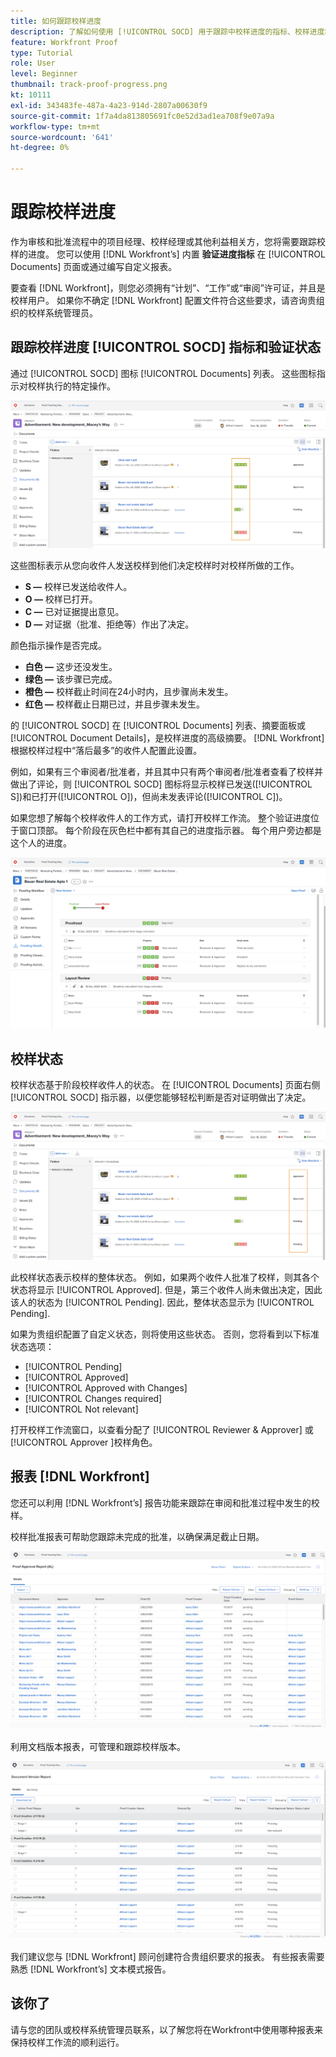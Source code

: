 ```yaml
---
title: 如何跟踪校样进度
description: 了解如何使用 [!UICONTROL SOCD] 用于跟踪中校样进度的指标、校样进度和报告 [!DNL  Workfront].
feature: Workfront Proof
type: Tutorial
role: User
level: Beginner
thumbnail: track-proof-progress.png
kt: 10111
exl-id: 343483fe-487a-4a23-914d-2807a00630f9
source-git-commit: 1f7a4da813805691fc0e52d3ad1ea708f9e07a9a
workflow-type: tm+mt
source-wordcount: '641'
ht-degree: 0%

---
```


# 跟踪校样进度

作为审核和批准流程中的项目经理、校样经理或其他利益相关方，您将需要跟踪校样的进度。 您可以使用 [!DNL Workfront’s] 内置 **验证进度指标** 在 [!UICONTROL Documents] 页面或通过编写自定义报表。

要查看 [!DNL Workfront]，则您必须拥有“计划”、“工作”或“审阅”许可证，并且是校样用户。 如果你不确定 [!DNL Workfront] 配置文件符合这些要求，请咨询贵组织的校样系统管理员。

## 跟踪校样进度 [!UICONTROL SOCD] 指标和验证状态

通过 [!UICONTROL SOCD] 图标 [!UICONTROL Documents] 列表。 这些图标指示对校样执行的特定操作。

![图像 [!UICONTROL Documents] 列表 [!DNL  Workfront] 项目 [!UICONTROL SOCD] 图标。](assets/manage-proofs-socd.png)

这些图标表示从您向收件人发送校样到他们决定校样时对校样所做的工作。

* **S —** 校样已发送给收件人。
* **O —** 校样已打开。
* **C —** 已对证据提出意见。
* **D —** 对证据（批准、拒绝等）作出了决定。

颜色指示操作是否完成。

* **白色 —** 这步还没发生。
* **绿色 —** 该步骤已完成。
* **橙色 —** 校样截止时间在24小时内，且步骤尚未发生。
* **红色 —** 校样截止日期已过，并且步骤未发生。

的 [!UICONTROL SOCD] 在 [!UICONTROL Documents] 列表、摘要面板或 [!UICONTROL Document Details]，是校样进度的高级摘要。 [!DNL Workfront] 根据校样过程中“落后最多”的收件人配置此设置。

例如，如果有三个审阅者/批准者，并且其中只有两个审阅者/批准者查看了校样并做出了评论，则 [!UICONTROL SOCD] 图标将显示校样已发送([!UICONTROL S])和已打开([!UICONTROL O])，但尚未发表评论([!UICONTROL C])。

如果您想了解每个校样收件人的工作方式，请打开校样工作流。 整个验证进度位于窗口顶部。 每个阶段在灰色栏中都有其自己的进度指示器。  每个用户旁边都是这个人的进度。

![图像 [!UICONTROL Proofing Workflow] 文档的子部分。](assets/manage-proofs-socd-in-proofing-workflow-window.png)

## 校样状态

校样状态基于阶段校样收件人的状态。 在 [!UICONTROL Documents] 页面右侧 [!UICONTROL SOCD] 指示器，以便您能够轻松判断是否对证明做出了决定。

![图像 [!UICONTROL Documents] 列表 [!DNL  Workfront] 项目，并突出显示整体校样状态。](assets/manage-proofs-overall-status.png)

此校样状态表示校样的整体状态。 例如，如果两个收件人批准了校样，则其各个状态将显示 [!UICONTROL Approved]. 但是，第三个收件人尚未做出决定，因此该人的状态为 [!UICONTROL Pending]. 因此，整体状态显示为 [!UICONTROL Pending].

如果为贵组织配置了自定义状态，则将使用这些状态。 否则，您将看到以下标准状态选项：

* [!UICONTROL Pending]
* [!UICONTROL Approved]
* [!UICONTROL Approved with Changes]
* [!UICONTROL Changes required]
* [!UICONTROL Not relevant]

打开校样工作流窗口，以查看分配了 [!UICONTROL Reviewer & Approver] 或 [!UICONTROL Approver ]校样角色。

## 报表 [!DNL Workfront]

您还可以利用 [!DNL Workfront’s] 报告功能来跟踪在审阅和批准过程中发生的校样。

校样批准报表可帮助您跟踪未完成的批准，以确保满足截止日期。

![中校样批准报告的图像 [!DNL  Workfront].](assets/proof-approval-report.png)

利用文档版本报表，可管理和跟踪校样版本。

![文档版本报表的图像，位于 [!DNL  Workfront].](assets/document-version-report.png)

我们建议您与 [!DNL Workfront] 顾问创建符合贵组织要求的报表。 有些报表需要熟悉 [!DNL Workfront’s] 文本模式报告。

## 该你了

请与您的团队或校样系统管理员联系，以了解您将在Workfront中使用哪种报表来保持校样工作流的顺利运行。

<!--
### Learn more
* Learn to create reports in [!DNL Workfront] with the Basic Report Creation course.
* View progress and status of a proof
* View activity on a proof within [!DNL Workfront]
-->
